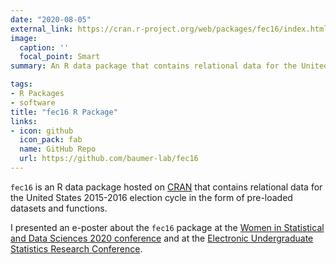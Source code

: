 ```yaml
---
date: "2020-08-05"
external_link: https://cran.r-project.org/web/packages/fec16/index.html
image:
  caption: ''
  focal_point: Smart
summary: An R data package that contains relational data for the United States 2015-2016 election cycle in the form of pre-loaded datasets and functions.

tags:
- R Packages
- software
title: "fec16 R Package"
links:
- icon: github
  icon_pack: fab
  name: GitHub Repo
  url: https://github.com/baumer-lab/fec16
---
```


`fec16` is an R data package hosted on [CRAN](https://CRAN.R-project.org/package=fec16) that contains relational data for the United States 2015-2016 election cycle in the form of pre-loaded datasets and functions.

I presented an e-poster about the `fec16` package at the [Women in Statistical and Data Sciences 2020 conference](https://github.com/mariumtapal/presentations/blob/master/wsds-2020/wsds_2020_poster.pdf) and at the [Electronic Undergraduate Statistics Research Conference](https://rawgit.com/mariumtapal/presentations/blob/master/eUSR-2020/pres.html).


